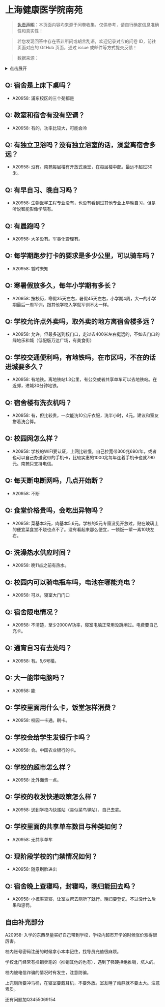 # 上海健康医学院南苑

> [免责声明](https://colleges.chat/#_3)：本页面内容均来源于问卷收集，仅供参考，请自行确定信息准确性和真实性！

> 若您发现回答中存在答非所问或胡言乱语，欢迎记录对应的问卷 ID，前往页面对应的 GitHub 页面，通过 issue 或邮件等方式提交反馈！

> 数据来源：

<details><summary>点击展开</summary>
<ul>
<li>A20958: 3455069154@qq.com (2023 年 09 月)</li>
</ul>
</details>

## Q: 宿舍是上床下桌吗？

- A20958: 浦东校区的三个苑都是

## Q: 教室和宿舍有没有空调？

- A20958: 有的，功率比较大，可能会冷

## Q: 有独立卫浴吗？没有独立浴室的话，澡堂离宿舍多远？

- A20958: 没有。南苑每层楼有开放式澡堂，在每层楼中部。最远不超过30米。

## Q: 有早自习、晚自习吗？

- A20958: 生物医学工程专业没有，也没有看到过其他专业上早晚自习，但是听说智能影像学院有。

## Q: 有晨跑吗？

- A20958: 大多没有。军事化管理有。

## Q: 每学期跑步打卡的要求是多少公里，可以骑车吗？

- A20958: 暂时未知

## Q: 寒暑假放多久，每年小学期有多长？

- A20958: 按校历，寒假35天左右，暑假45天左右，小学期4周，大一的小学期最后一周军训，跟其他学校入学就军训不太一样。

## Q: 学校允许点外卖吗，取外卖的地方离宿舍楼多远？

- A20958: 允许。但最多送到校门口，走过去400米左右挺远的，不如去门口的绿地乐和城（低配版万达广场，有美食街）

## Q: 学校交通便利吗，有地铁吗，在市区吗，不在的话进城要多久？

- A20958: 有地铁。离地铁站1.3公里，有公交或者共享单车可以去地铁站。在近郊，进城30分钟地铁。

## Q: 宿舍楼有洗衣机吗？

- A20958: 有，但比较贵，一次能洗10公斤衣服，洗半小时，4元。建议和室友拼着洗合算。

## Q: 校园网怎么样？

- A20958: 学校的WIFI要认证，上网比较慢。自己拉宽带300兆690/年，或者也可以自己办送宽带的手机卡，比较实惠的1000兆每年连着手机卡也就790元。南苑只支持电信。

## Q: 每天断电断网吗，几点开始断？

- A20958: 不断

## Q: 食堂价格贵吗，会吃出异物吗？

- A20958: 菜基本3元，肉基本5,6元。学校的5元专窗没见开放过，贴在玻璃上的便宜菜食堂不烧也点不了。没有看起来那么便宜，一顿饭一荤一素10块左右。

## Q: 洗澡热水供应时间？

- A20958: 晚11点之前有热水。

## Q: 校园内可以骑电瓶车吗，电池在哪能充电？

- A20958: 可以，寝室大门门口

## Q: 宿舍限电情况？

- A20958: 不清楚，至少2000W功率，寝室电脑正常用没跳闸过。电费要自己充卡。

## Q: 通宵自习有去处吗？

- A20958: 有。5,6号楼。

## Q: 大一能带电脑吗？

- A20958: 能

## Q: 学校里面用什么卡，饭堂怎样消费？

- A20958: 校园一卡通。刷卡。

## Q: 学校会给学生发银行卡吗？

- A20958: 会。中国农业银行的卡。

## Q: 学校的超市怎么样？

- A20958: 比外面贵一点。

## Q: 学校的收发快递政策怎么样？

- A20958: 送到学校内快递站（类似菜鸟驿站），自己去拿。

## Q: 学校里面的共享单车数目与种类如何？

- A20958: 无共享单车

## Q: 现阶段学校的门禁情况如何？

- A20958: 随意刷脸进出

## Q: 宿舍晚上查寝吗，封寝吗，晚归能回去吗？

- A20958: 小概率查寝，让室友帮去厕所了就行。晚归要登记，不过没什么后果和惩罚。

## 自由补充部分

A20958: 入学的东西尽量买好自己带到学校，学校内超市开学的时候涨价涨得很厉害。

校内账号密码注册的时候拿小本本记住，找导员充值很麻烦。

学校北门经常有推销卖笔的（推销其他的也有），遇到了强硬拒绝推销，坑人的。

校内被电信诈骗的情况时有发生，注意防骗。

上完厕所要冲马桶，在寝室要戴耳机，不要外放。室友睡了动静就不要太大。注意素质。

还有问题加Q3455069154